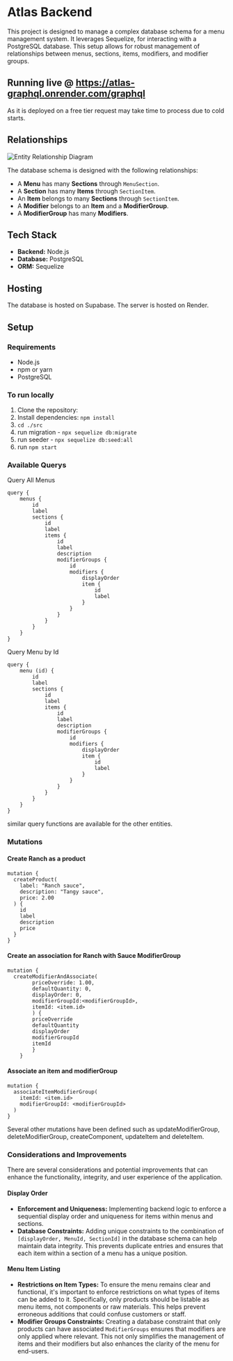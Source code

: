 # Atlas Backend

This project is designed to manage a complex database schema for a menu management system. It leverages Sequelize, for interacting with a PostgreSQL database. This setup allows for robust management of relationships between menus, sections, items, modifiers, and modifier groups.

## Running live @ https://atlas-graphql.onrender.com/graphql
As it is deployed on a free tier request may take time to process due to cold starts. 

## Relationships
![Entity Relationship Diagram](ERD.png)

The database schema is designed with the following relationships:

- A **Menu** has many **Sections** through `MenuSection`.
- A **Section** has many **Items** through `SectionItem`.
- An **Item** belongs to many **Sections** through `SectionItem`.
- A **Modifier** belongs to an **Item** and a **ModifierGroup**.
- A **ModifierGroup** has many **Modifiers**.

## Tech Stack

- **Backend:** Node.js
- **Database:** PostgreSQL
- **ORM:** Sequelize

## Hosting

The database is hosted on Supabase.
The server is hosted on Render.

## Setup

### Requirements

- Node.js
- npm or yarn
- PostgreSQL

### To run locally

1. Clone the repository:
2. Install dependencies: `npm install`
4. `cd ./src`
4. run migration - `npx sequelize db:migrate`
5. run seeder - `npx sequelize db:seed:all`
6. run `npm start`

### Available Querys 
Query All Menus
```
query {
    menus {
        id
        label
        sections {
            id
            label
            items {
                id
                label
                description
                modifierGroups {
                    id
                    modifiers {
                        displayOrder
                        item {
                            id
                            label
                        }
                    }
                }
            }
        }
    }
}
```

Query Menu by Id
```
query {
    menu (id) {
        id
        label
        sections {
            id
            label
            items {
                id
                label
                description
                modifierGroups {
                    id
                    modifiers {
                        displayOrder
                        item {
                            id
                            label
                        }
                    }
                }
            }
        }
    }
}
```
similar query functions are available for the other entities.

### Mutations

#### Create Ranch as a product
```
mutation {
  createProduct(
    label: "Ranch sauce",
    description: "Tangy sauce",
    price: 2.00
  ) {
    id
    label
    description
    price
  }
}
```
#### Create an association for Ranch with Sauce ModifierGroup
```
mutation {
  createModifierAndAssociate( 
        priceOverride: 1.00,
        defaultQuantity: 0,
        displayOrder: 0,
        modifierGroupId:<modifierGroupId>,
        itemId: <item.id>
        ) {
        priceOverride
        defaultQuantity
        displayOrder
        modifierGroupId
        itemId
        }
    }
```
#### Associate an item and modifierGroup
```
mutation {
  associateItemModifierGroup(
    itemId: <item.id>
    modifierGroupId: <modifierGroupId>
  )
}
```


Several other mutations have been defined such as updateModifierGroup, deleteModifierGroup, createComponent, updateItem and deleteItem. 

### Considerations and Improvements

There are several considerations and potential improvements that can enhance the functionality, integrity, and user experience of the application.

#### Display Order

- **Enforcement and Uniqueness:** Implementing backend logic to enforce a sequential display order and uniqueness for items within menus and sections.
- **Database Constraints:** Adding unique constraints to the combination of `[displayOrder, MenuId, SectionId]` in the database schema can help maintain data integrity. This prevents duplicate entries and ensures that each item within a section of a menu has a unique position.

#### Menu Item Listing

- **Restrictions on Item Types:** To ensure the menu remains clear and functional, it's important to enforce restrictions on what types of items can be added to it. Specifically, only products should be listable as menu items, not components or raw materials. This helps prevent erroneous additions that could confuse customers or staff.
- **Modifier Groups Constraints:** Creating a database constraint that only products can have associated `ModifierGroups` ensures that modifiers are only applied where relevant. This not only simplifies the management of items and their modifiers but also enhances the clarity of the menu for end-users.





